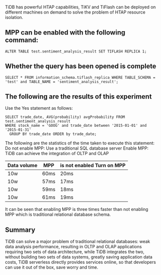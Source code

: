 TiDB has powerful HTAP capabilities, TiKV and TiFlash can be deployed on different machines on demand to solve the problem of HTAP resource isolation.
## MPP can be enabled with the following command:
```
ALTER TABLE test.sentiment_analysis_result SET TIFLASH REPLICA 1;
```
## Whether the query has been opened is complete
```
SELECT * FROM information_schema.tiflash_replica WHERE TABLE_SCHEMA = 'test' and TABLE_NAME = 'sentiment_analysis_result';
```

## The following are the results of this experiment
Use the Yes statement as follows:
```
SELECT trade_date, AVG(probability) avgProbability FROM test.sentiment_analysis_result
WHERE stock_name = 'GOOG' and trade_date between '2015-01-01' and '2015-01-31'
  GROUP BY trade_date ORDER by trade_date;
```
The following are the statistics of the time taken to execute this statement:
Do not enable MPP: Use a traditional SQL database server
Enable MPP: TiDB can achieve the integration of OLTP and OLAP

| Data volume | MPP | is not enabled Turn on MPP |
| ------ | --------- | ------- |
| 10w    | 60ms      | 20ms    |
| 10w    | 57ms      | 17ms    |
| 10w    | 59ms      | 18ms    |
| 10w    | 61ms      | 19ms    |

It can be seen that enabling MPP is three times faster than not enabling MPP which is traditional relational database schema.

## Summary
TiDB can solve a major problem of traditional relational databases: weak data analysis performance, resulting in OLTP and OLAP applications requiring two sets of data architecture, while TiDB integrates the two, without building two sets of data systems, greatly saving application data costs, TiDB serverless directly provides services online, so that developers can use it out of the box, save worry and time.
